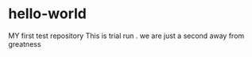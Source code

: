# hello-world
MY first test repository
This is trial run . we are just a second away from greatness
